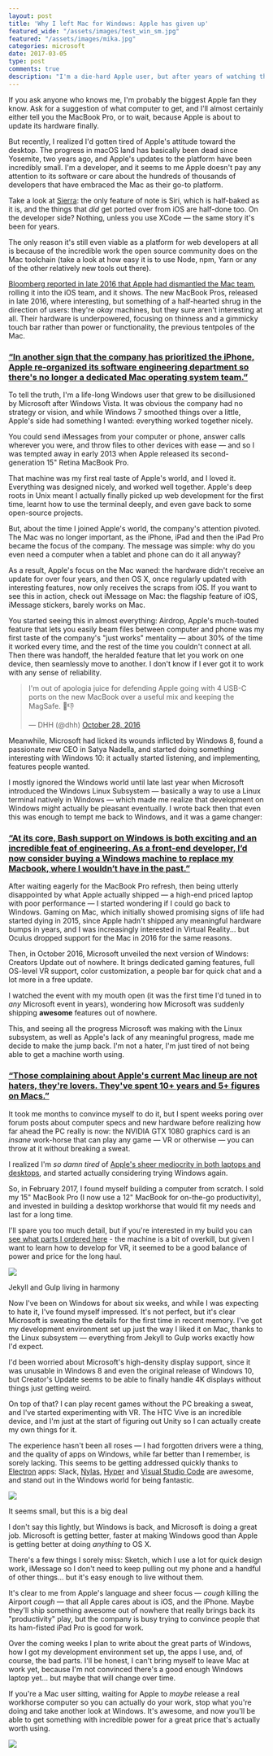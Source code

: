 ```yaml
---
layout: post
title: 'Why I left Mac for Windows: Apple has given up'
featured_wide: "/assets/images/test_win_sm.jpg"
featured: "/assets/images/mika.jpg"
categories: microsoft
date: 2017-03-05
type: post
comments: true
description: "I'm a die-hard Apple user, but after years of watching the Mac slowly die, I've switched back to Windows. Here's the story of why I moved back to Windows, and what I've found so far."
---
```

If you ask anyone who knows me, I'm probably the biggest Apple fan they know. Ask for a suggestion of what computer to get, and I'll almost certainly either tell you the MacBook Pro, or to wait, because Apple is about to update its hardware finally.

But recently, I realized I'd gotten tired of Apple's attitude toward the desktop. The progress in macOS land has basically been dead since Yosemite, two years ago, and Apple's updates to the platform have been incredibly small. I'm a developer, and it seems to me Apple doesn't pay any attention to its software or care about the hundreds of thousands of developers that have embraced the Mac as their go-to platform.

Take a look at [Sierra](http://www.apple.com/macos/sierra/): the only feature of note is Siri, which is half-baked as it is, and the things that *did* get ported over from iOS are half-done too. On the developer side? Nothing, unless you use XCode — the same story it's been for years. 

The only reason it's still even viable as a platform for web developers at all is because of the incredible work the open source community does on the Mac toolchain (take a look at how easy it is to use Node, npm, Yarn or any of the other relatively new tools out there).

[Bloomberg reported in late 2016 that Apple had dismantled the Mac team](https://www.bloomberg.com/news/articles/2016-12-20/how-apple-alienated-mac-loyalists), rolling it into the iOS team, and it shows. The new MacBook Pros, released in late 2016, where interesting, but something of a half-hearted shrug in the direction of users: they're *okay* machines, but they sure aren't interesting at all. Their hardware is underpowered, focusing on thinness and a gimmicky touch bar rather than power or functionality, the previous tentpoles of the Mac.

<h3 class="pull"><a href="https://www.bloomberg.com/news/articles/2016-12-20/how-apple-alienated-mac-loyalists">“In another sign that the company has prioritized the iPhone, Apple re-organized its software engineering department so there's no longer a dedicated Mac operating system team.”</a></h3>

To tell the truth, I'm a life-long Windows user that grew to be disillusioned by Microsoft after Windows Vista. It was obvious the company had no strategy or vision, and while Windows 7 smoothed things over a little, Apple's side had something I wanted: everything worked together nicely. 

You could send iMessages from your computer or phone, answer calls wherever you were, and throw files to other devices with ease — and so I was tempted away in early 2013 when Apple released its second-generation 15" Retina MacBook Pro.

That machine was my first real taste of Apple's world, and I loved it. Everything was designed nicely, and worked well together. Apple's deep roots in Unix meant I actually finally picked up web development for the first time, learnt how to use the terminal deeply, and even gave back to some open-source projects.

But, about the time I joined Apple's world, the company's attention pivoted. The Mac was no longer important, as the iPhone, iPad and then the iPad Pro became the focus of the company. The message was simple: why do you even need a computer when a tablet and phone can do it all anyway? 

As a result, Apple's focus on the Mac waned: the hardware didn't receive an update for over four years, and then OS X, once regularly updated with interesting features, now only receives the scraps from iOS. If you want to see this in action, check out iMessage on Mac: the flagship feature of iOS, iMessage stickers, barely works on Mac.

You started seeing this in almost everything: Airdrop, Apple's much-touted feature that lets you easily beam files between computer and phone was my first taste of the company's "just works" mentality — about 30% of the time it worked every time, and the rest of the time you couldn't connect at all. Then there was handoff, the heralded feature that let you work on one device, then seamlessly move to another. I don't know if I ever got it to work with any sense of reliability.

<blockquote class="twitter-tweet tw-align-center" data-lang="en"><p lang="en" dir="ltr">I&#39;m out of apologia juice for defending Apple going with 4 USB-C ports on the new MacBook over a useful mix and keeping the MagSafe. 🍎👎</p>&mdash; DHH (@dhh) <a href="https://twitter.com/dhh/status/791802133238599680">October 28, 2016</a></blockquote>
<script async src="//platform.twitter.com/widgets.js" charset="utf-8"></script>

Meanwhile, Microsoft had licked its wounds inflicted by Windows 8, found a passionate new CEO in Satya Nadella, and started doing something interesting with Windows 10: it actually started listening, and implementing, features people wanted. 

I mostly ignored the Windows world until late last year when Microsoft introduced the Windows Linux Subsystem — basically a way to use a Linux terminal natively in Windows — which made me realize that development on Windows might actually be pleasant eventually. I wrote back then that even this was enough to tempt me back to Windows, and it was a game changer:

<h3 class="pull"><a href="https://thenextweb.com/opinion/2016/03/31/bash-windows-incredibly-exciting-frightening/">“At its core, Bash support on Windows is both exciting and an incredible feat of engineering. As a front-end developer, I’d now consider buying a Windows machine to replace my Macbook, where I wouldn’t have in the past.”</a></h3>

After waiting eagerly for the MacBook Pro refresh, then being utterly disappointed by what Apple actually shipped — a high-end priced laptop with poor performance — I started wondering if I could go back to Windows. Gaming on Mac, which initially showed promising signs of life had started dying in 2015, since Apple hadn't shipped any meaningful hardware bumps in years, and I was increasingly interested in Virtual Reality... but Oculus dropped support for the Mac in 2016 for the same reasons. 

Then, in October 2016, Microsoft unveiled the next version of Windows: Creators Update out of nowhere. It brings dedicated gaming features, full OS-level VR support, color customization, a people bar for quick chat and a lot more in a free update. 

I watched the event with my mouth open (it was the first time I'd tuned in to *any* Microsoft event in years), wondering how Microsoft was suddenly shipping **awesome** features out of nowhere.

This, and seeing all the progress Microsoft was making with the Linux subsystem, as well as Apple's lack of any meaningful progress, made me decide to make the jump back. I'm not a hater, I'm just tired of not being able to get a machine worth using.

<h3 class="pull"><a href="https://twitter.com/lapcatsoftware/status/792401114897547264">“Those complaining about Apple's current Mac lineup are not haters, they're lovers. They've spent 10+ years and 5+ figures on Macs.”</a></h3>

It took me months to convince myself to do it, but I spent weeks poring over forum posts about computer specs and new hardware before realizing how far ahead the PC really is now: the NVIDIA GTX 1080 graphics card is an *insane* work-horse that can play any game — VR or otherwise — you can throw at it without breaking a sweat. 

I realized I'm *so damn tired* of [Apple's sheer mediocrity in both laptops and desktops](https://medium.com/charged-tech/apple-just-told-the-world-it-has-no-idea-who-the-mac-is-for-722a2438389b#.qpzcffe9t), and started actually considering trying Windows again.

So, in February 2017, I found myself building a computer from scratch. I sold my 15" MacBook Pro (I now use a 12" MacBook for on-the-go productivity), and invested in building a desktop workhorse that would fit my needs and last for a long time. 

I'll spare you too much detail, but if you're interested in my build you can [see what parts I ordered here](https://pcpartpicker.com/list/YCbM6X) - the machine is a bit of overkill, but given I want to learn how to develop for VR, it seemed to be a good balance of power and price for the long haul.

![](/assets/images/win_dev.jpg)
<div class="caption">Jekyll and Gulp living in harmony</div>

Now I've been on Windows for about six weeks, and while I was expecting to hate it, I've found myself impressed. It's not perfect, but it's clear Microsoft is sweating the details for the first time in recent memory. I've got my development environment set up just the way I liked it on Mac, thanks to the Linux subsystem — everything from Jekyll to Gulp works exactly how I'd expect.

I'd been worried about Microsoft's high-density display support, since it was unusable in Windows 8 and even the original release of Windows 10, but Creator's Update seems to be able to finally handle 4K displays without things just getting weird. 

On top of that? I can play recent games without the PC breaking a sweat, and I've started experimenting with VR. The HTC Vive is an incredible device, and I'm just at the start of figuring out Unity so I can actually create my own things for it.  

The experience hasn't been all roses — I had forgotten drivers were a thing, and the quality of apps on Windows, while far better than I remember, is sorely lacking. This seems to be getting addressed quickly thanks to [Electron](https://electron.atom.io/) apps: Slack, [Nylas](https://nylas.com), [Hyper](https://hyper.is/) and [Visual Studio Code](https://code.visualstudio.com/) are awesome, and stand out in the Windows world for being fantastic.

![](/assets/images/bash.jpg)
<div class="caption">It seems small, but this is a big deal</div>

I don't say this lightly, but Windows is back, and Microsoft is doing a great job. Microsoft is getting better, faster at making Windows good than Apple is getting better at doing *anything* to OS X. 

There's a few things I sorely miss: Sketch, which I use a lot for quick design work, iMessage so I don't need to keep pulling out my phone and a handful of other things... but it's easy enough to live without them.

It's clear to me from Apple's language and sheer focus — *cough* killing the Airport *cough* — that all Apple cares about is iOS, and the iPhone. Maybe they'll ship something awesome out of nowhere that really brings back its "productivity" play, but the company is busy trying to convince people that its ham-fisted iPad Pro is good for work.

Over the coming weeks I plan to write about the great parts of Windows, how I got my development environment set up, the apps I use, and, of course, the bad parts. I'll be honest, I can't bring myself to leave Mac at work yet, because I'm not convinced there's a good enough Windows laptop yet... but maybe that will change over time.

If you're a Mac user sitting, waiting for Apple to *maybe* release a real workhorse computer so you can actually do your work, stop what you're doing and take another look at Windows. It's awesome, and now you'll be able to get something with incredible power for a great price that's actually worth using.

![](/assets/images/mika.jpg)


<script>

$(document).ready(function () {  
collapseConvert();
});
</script> 